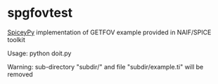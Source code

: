 # spgfovtest
[SpiceyPy](https://github.com/AndrewAnnex/SpiceyPy) implementation of GETFOV example provided in NAIF/SPICE toolkit

Usage: python doit.py

Warning:  sub-directory "subdir/" and file "subdir/example.ti" will be removed
